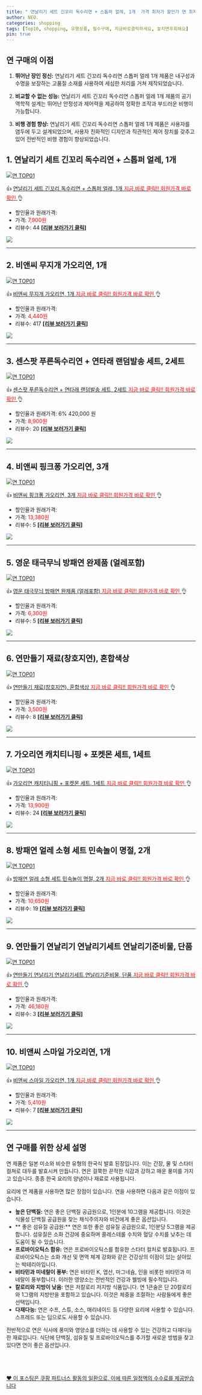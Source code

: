 ```yaml
---
title: " 연날리기 세트 긴꼬리 독수리연 + 스톱퍼 얼레, 1개  가격 최저가 할인가 연 최저가 추천 제품 비교"
author: NEO.
categories: shopping
tags: [Top10, shopping, 유행상품, 필수구매, 지금바로클릭하세요, 놓치면후회해요]
pin: true
---
```

## 연 구매의 이점
1. **뛰어난 장인 정신:** 연날리기 세트 긴꼬리 독수리연 스톱퍼 얼레 1개 제품은 내구성과 수명을 보장하는 고품질 소재를 사용하여 세심한 처리를 거쳐 제작되었습니다.


2. **비교할 수 없는 성능:** 연날리기 세트 긴꼬리 독수리연 스톱퍼 얼레 1개 제품의 공기 역학적 설계는 뛰어난 안정성과 제어력을 제공하여 정확한 조작과 부드러운 비행이 가능합니다.


3. **비행 경험 향상:** 연날리기 세트 긴꼬리 독수리연 스톱퍼 얼레 1개 제품은 사용자를 염두에 두고 설계되었으며, 사용자 친화적인 디자인과 직관적인 제어 장치를 갖추고 있어 전반적인 비행 경험이 향상되었습니다.

   

## 1.  연날리기 세트 긴꼬리 독수리연 + 스톱퍼 얼레, 1개 

[![연 TOP01](https://thumbnail7.coupangcdn.com/thumbnails/remote/490x490ex/image/vendor_inventory/e663/35bc892a420d20ab7fdeb1e35474bf8fb01d54a188a6dfc21c673a988687.jpg)](https://link.coupang.com/re/AFFSDP?lptag=AF3617701&subid=GithubCoopas&pageKey=7518284297&traceid=V0-153&itemId=19713733540&vendorItemId=86818042217)


👍 [ 연날리기 세트 긴꼬리 독수리연 + 스톱퍼 얼레, 1개  <font color=red> 지금 바로 클릭!! 회원가격 바로 확인 </font> ](https://link.coupang.com/re/AFFSDP?lptag=AF3617701&subid=GithubCoopas&pageKey=7518284297&traceid=V0-153&itemId=19713733540&vendorItemId=86818042217) 👌 


- 할인율과 원래가격: 
- 가격: <span style='color:red'>7,900원</span>
- 리뷰수: 44  [**[리뷰 보러가기 클릭]**](https://link.coupang.com/re/AFFSDP?lptag=AF3617701&subid=GithubCoopas&pageKey=7518284297&traceid=V0-153&itemId=19713733540&vendorItemId=86818042217)

[![](/discount_price.png)](https://link.coupang.com/re/AFFSDP?lptag=AF3617701&subid=GithubCoopas&pageKey=7518284297&traceid=V0-153&itemId=19713733540&vendorItemId=86818042217)

---


   

## 2.  비앤씨 무지개 가오리연, 1개 

[![연 TOP01](https://thumbnail9.coupangcdn.com/thumbnails/remote/490x490ex/image/retail/images/1847373745009115-1d5fc9a2-b9a6-4109-ad82-e6dbcc080837.jpg)](https://link.coupang.com/re/AFFSDP?lptag=AF3617701&subid=GithubCoopas&pageKey=6495430011&traceid=V0-153&itemId=14278540154&vendorItemId=81523542038)


👍 [ 비앤씨 무지개 가오리연, 1개  <font color=red> 지금 바로 클릭!! 회원가격 바로 확인 </font> ](https://link.coupang.com/re/AFFSDP?lptag=AF3617701&subid=GithubCoopas&pageKey=6495430011&traceid=V0-153&itemId=14278540154&vendorItemId=81523542038) 👌 


- 할인율과 원래가격: 
- 가격: <span style='color:red'>4,440원</span>
- 리뷰수: 417  [**[리뷰 보러가기 클릭]**](https://link.coupang.com/re/AFFSDP?lptag=AF3617701&subid=GithubCoopas&pageKey=6495430011&traceid=V0-153&itemId=14278540154&vendorItemId=81523542038)

[![](/discount_price.png)](https://link.coupang.com/re/AFFSDP?lptag=AF3617701&subid=GithubCoopas&pageKey=6495430011&traceid=V0-153&itemId=14278540154&vendorItemId=81523542038)

---


   

## 3.  센스팟 푸른독수리연 + 연타래 랜덤발송 세트, 2세트 

[![연 TOP01](https://thumbnail10.coupangcdn.com/thumbnails/remote/490x490ex/image/retail/images/258538706887541-ed1d40ef-1009-4937-9325-d8f7a62f47b9.png)](https://link.coupang.com/re/AFFSDP?lptag=AF3617701&subid=GithubCoopas&pageKey=5372686662&traceid=V0-153&itemId=7958158652&vendorItemId=75247226546)


👍 [ 센스팟 푸른독수리연 + 연타래 랜덤발송 세트, 2세트  <font color=red> 지금 바로 클릭!! 회원가격 바로 확인 </font> ](https://link.coupang.com/re/AFFSDP?lptag=AF3617701&subid=GithubCoopas&pageKey=5372686662&traceid=V0-153&itemId=7958158652&vendorItemId=75247226546) 👌 


- 할인율과 원래가격: 6%  420,000   원
- 가격: <span style='color:red'>8,900원</span>
- 리뷰수: 20  [**[리뷰 보러가기 클릭]**](https://link.coupang.com/re/AFFSDP?lptag=AF3617701&subid=GithubCoopas&pageKey=5372686662&traceid=V0-153&itemId=7958158652&vendorItemId=75247226546)

[![](/discount_price.png)](https://link.coupang.com/re/AFFSDP?lptag=AF3617701&subid=GithubCoopas&pageKey=5372686662&traceid=V0-153&itemId=7958158652&vendorItemId=75247226546)

---


   

## 4.  비앤씨 핑크퐁 가오리연, 3개 

[![연 TOP01](https://thumbnail6.coupangcdn.com/thumbnails/remote/490x490ex/image/retail/images/2019/09/02/11/5/72d653f1-abe1-4842-9a17-460865d14296.jpg)](https://link.coupang.com/re/AFFSDP?lptag=AF3617701&subid=GithubCoopas&pageKey=293183601&traceid=V0-153&itemId=925864160&vendorItemId=5301320642)


👍 [ 비앤씨 핑크퐁 가오리연, 3개  <font color=red> 지금 바로 클릭!! 회원가격 바로 확인 </font> ](https://link.coupang.com/re/AFFSDP?lptag=AF3617701&subid=GithubCoopas&pageKey=293183601&traceid=V0-153&itemId=925864160&vendorItemId=5301320642) 👌 


- 할인율과 원래가격: 
- 가격: <span style='color:red'>13,380원</span>
- 리뷰수: 5  [**[리뷰 보러가기 클릭]**](https://link.coupang.com/re/AFFSDP?lptag=AF3617701&subid=GithubCoopas&pageKey=293183601&traceid=V0-153&itemId=925864160&vendorItemId=5301320642)

[![](/discount_price.png)](https://link.coupang.com/re/AFFSDP?lptag=AF3617701&subid=GithubCoopas&pageKey=293183601&traceid=V0-153&itemId=925864160&vendorItemId=5301320642)

---


   

## 5.  영운 태극무늬 방패연 완제품 (얼레포함) 

[![연 TOP01](https://thumbnail9.coupangcdn.com/thumbnails/remote/490x490ex/image/vendor_inventory/4202/7d60b042233b425d5473e3bec68777a019a870e3d0c5a2a0573882bea15f.jpg)](https://link.coupang.com/re/AFFSDP?lptag=AF3617701&subid=GithubCoopas&pageKey=1826443833&traceid=V0-153&itemId=3107516334&vendorItemId=71095273290)


👍 [ 영운 태극무늬 방패연 완제품 (얼레포함)  <font color=red> 지금 바로 클릭!! 회원가격 바로 확인 </font> ](https://link.coupang.com/re/AFFSDP?lptag=AF3617701&subid=GithubCoopas&pageKey=1826443833&traceid=V0-153&itemId=3107516334&vendorItemId=71095273290) 👌 


- 할인율과 원래가격: 
- 가격: <span style='color:red'>6,300원</span>
- 리뷰수: 5  [**[리뷰 보러가기 클릭]**](https://link.coupang.com/re/AFFSDP?lptag=AF3617701&subid=GithubCoopas&pageKey=1826443833&traceid=V0-153&itemId=3107516334&vendorItemId=71095273290)

[![](/discount_price.png)](https://link.coupang.com/re/AFFSDP?lptag=AF3617701&subid=GithubCoopas&pageKey=1826443833&traceid=V0-153&itemId=3107516334&vendorItemId=71095273290)

---


   

## 6.  연만들기 재료(창호지연), 혼합색상 

[![연 TOP01](https://thumbnail9.coupangcdn.com/thumbnails/remote/490x490ex/image/vendor_inventory/images/2016/10/26/16/4/55bb585f-3bac-4b04-ad48-610961bfc2fb.jpg)](https://link.coupang.com/re/AFFSDP?lptag=AF3617701&subid=GithubCoopas&pageKey=9125377&traceid=V0-153&itemId=40083714&vendorItemId=3060567267)


👍 [ 연만들기 재료(창호지연), 혼합색상  <font color=red> 지금 바로 클릭!! 회원가격 바로 확인 </font> ](https://link.coupang.com/re/AFFSDP?lptag=AF3617701&subid=GithubCoopas&pageKey=9125377&traceid=V0-153&itemId=40083714&vendorItemId=3060567267) 👌 


- 할인율과 원래가격: 
- 가격: <span style='color:red'>3,500원</span>
- 리뷰수: 8  [**[리뷰 보러가기 클릭]**](https://link.coupang.com/re/AFFSDP?lptag=AF3617701&subid=GithubCoopas&pageKey=9125377&traceid=V0-153&itemId=40083714&vendorItemId=3060567267)

[![](/discount_price.png)](https://link.coupang.com/re/AFFSDP?lptag=AF3617701&subid=GithubCoopas&pageKey=9125377&traceid=V0-153&itemId=40083714&vendorItemId=3060567267)

---


   

## 7.  가오리연 캐치티니핑 + 포켓몬 세트, 1세트 

[![연 TOP01](https://thumbnail10.coupangcdn.com/thumbnails/remote/490x490ex/image/rs_quotation_api/yel1zis2/aa7f2387dd6542c382dec70f61392d8e.jpg)](https://link.coupang.com/re/AFFSDP?lptag=AF3617701&subid=GithubCoopas&pageKey=6642749124&traceid=V0-153&itemId=15192486786&vendorItemId=82413670708)


👍 [ 가오리연 캐치티니핑 + 포켓몬 세트, 1세트  <font color=red> 지금 바로 클릭!! 회원가격 바로 확인 </font> ](https://link.coupang.com/re/AFFSDP?lptag=AF3617701&subid=GithubCoopas&pageKey=6642749124&traceid=V0-153&itemId=15192486786&vendorItemId=82413670708) 👌 


- 할인율과 원래가격: 
- 가격: <span style='color:red'>13,900원</span>
- 리뷰수: 24  [**[리뷰 보러가기 클릭]**](https://link.coupang.com/re/AFFSDP?lptag=AF3617701&subid=GithubCoopas&pageKey=6642749124&traceid=V0-153&itemId=15192486786&vendorItemId=82413670708)

[![](/discount_price.png)](https://link.coupang.com/re/AFFSDP?lptag=AF3617701&subid=GithubCoopas&pageKey=6642749124&traceid=V0-153&itemId=15192486786&vendorItemId=82413670708)

---


   

## 8.  방패연 얼레 소형 세트 민속놀이 명절, 2개 

[![연 TOP01](https://thumbnail6.coupangcdn.com/thumbnails/remote/490x490ex/image/vendor_inventory/b2cf/8159bd27ecc1486e11a4f6ebefefaa5cbb1cdf798e988053af5964d6b8ec.jpg)](https://link.coupang.com/re/AFFSDP?lptag=AF3617701&subid=GithubCoopas&pageKey=6263322634&traceid=V0-153&itemId=12765449282&vendorItemId=81716985403)


👍 [ 방패연 얼레 소형 세트 민속놀이 명절, 2개  <font color=red> 지금 바로 클릭!! 회원가격 바로 확인 </font> ](https://link.coupang.com/re/AFFSDP?lptag=AF3617701&subid=GithubCoopas&pageKey=6263322634&traceid=V0-153&itemId=12765449282&vendorItemId=81716985403) 👌 


- 할인율과 원래가격: 
- 가격: <span style='color:red'>10,650원</span>
- 리뷰수: 19  [**[리뷰 보러가기 클릭]**](https://link.coupang.com/re/AFFSDP?lptag=AF3617701&subid=GithubCoopas&pageKey=6263322634&traceid=V0-153&itemId=12765449282&vendorItemId=81716985403)

[![](/discount_price.png)](https://link.coupang.com/re/AFFSDP?lptag=AF3617701&subid=GithubCoopas&pageKey=6263322634&traceid=V0-153&itemId=12765449282&vendorItemId=81716985403)

---


   

## 9.  연만들기 연날리기 연날리기세트 연날리기준비물, 단품 

[![연 TOP01](https://thumbnail6.coupangcdn.com/thumbnails/remote/490x490ex/image/vendor_inventory/8f38/4488cf46e9707b3e89b25faec81f8adfe4012f29eaf68e89675a916bc36d.jpg)](https://link.coupang.com/re/AFFSDP?lptag=AF3617701&subid=GithubCoopas&pageKey=7846473844&traceid=V0-153&itemId=21374567382&vendorItemId=88450674790)


👍 [ 연만들기 연날리기 연날리기세트 연날리기준비물, 단품  <font color=red> 지금 바로 클릭!! 회원가격 바로 확인 </font> ](https://link.coupang.com/re/AFFSDP?lptag=AF3617701&subid=GithubCoopas&pageKey=7846473844&traceid=V0-153&itemId=21374567382&vendorItemId=88450674790) 👌 


- 할인율과 원래가격: 
- 가격: <span style='color:red'>46,180원</span>
- 리뷰수: 3  [**[리뷰 보러가기 클릭]**](https://link.coupang.com/re/AFFSDP?lptag=AF3617701&subid=GithubCoopas&pageKey=7846473844&traceid=V0-153&itemId=21374567382&vendorItemId=88450674790)

[![](/discount_price.png)](https://link.coupang.com/re/AFFSDP?lptag=AF3617701&subid=GithubCoopas&pageKey=7846473844&traceid=V0-153&itemId=21374567382&vendorItemId=88450674790)

---


   

## 10.  비앤씨 스마일 가오리연, 1개 

[![연 TOP01](https://thumbnail10.coupangcdn.com/thumbnails/remote/490x490ex/image/retail/images/458484269853331-84e18dfd-c1d4-4c43-8502-a0dd1bbb64f6.jpg)](https://link.coupang.com/re/AFFSDP?lptag=AF3617701&subid=GithubCoopas&pageKey=6495430005&traceid=V0-153&itemId=14278540133&vendorItemId=81523542023)


👍 [ 비앤씨 스마일 가오리연, 1개  <font color=red> 지금 바로 클릭!! 회원가격 바로 확인 </font> ](https://link.coupang.com/re/AFFSDP?lptag=AF3617701&subid=GithubCoopas&pageKey=6495430005&traceid=V0-153&itemId=14278540133&vendorItemId=81523542023) 👌 


- 할인율과 원래가격: 
- 가격: <span style='color:red'>5,410원</span>
- 리뷰수: 7  [**[리뷰 보러가기 클릭]**](https://link.coupang.com/re/AFFSDP?lptag=AF3617701&subid=GithubCoopas&pageKey=6495430005&traceid=V0-153&itemId=14278540133&vendorItemId=81523542023)

[![](/discount_price.png)](https://link.coupang.com/re/AFFSDP?lptag=AF3617701&subid=GithubCoopas&pageKey=6495430005&traceid=V0-153&itemId=14278540133&vendorItemId=81523542023)

---
## 연 구매를 위한 상세 설명
연 제품은 일본 미소와 비슷한 유형의 한국식 발효 된장입니다. 이는 간장, 물 및 스타터 컬쳐로 대두를 발효시켜 만듭니다. 연은 걸쭉한 끈적한 식감과 강하고 매운 풍미를 가지고 있습니다. 종종 한국 요리의 양념이나 재료로 사용됩니다.

요리에 연 제품을 사용하면 많은 장점이 있습니다. 연을 사용하면 다음과 같은 이점이 있습니다.

* **높은 단백질:** 연은 좋은 단백질 공급원으로, 1인분에 10그램을 제공합니다. 이것은 식물성 단백질 공급원을 찾는 채식주의자와 비건에게 좋은 옵션입니다.
* ** 좋은 섬유질 공급원:** 연은 또한 좋은 섬유질 공급원으로, 1인분당 5그램을 제공합니다. 섬유질은 소화 건강에 중요하며 콜레스테롤 수치와 혈당 수치를 낮추는 데 도움이 될 수 있습니다.
* **프로바이오틱스 함유:** 연은 프로바이오틱스를 함유한 스타터 컬처로 발효됩니다. 프로바이오틱스는 소화 개선 및 면역 체계 강화와 같은 건강상의 이점이 있는 살아있는 박테리아입니다.
* **비타민과 미네랄이 풍부:** 연은 비타민 K, 엽산, 마그네슘, 인을 비롯한 비타민과 미네랄이 풍부합니다. 이러한 영양소는 전반적인 건강과 웰빙에 필수적입니다.
* **칼로리와 지방이 낮음:** 연은 저칼로리 저지방 식품입니다. 연 1큰술은 단 20칼로리와 1그램의 지방만을 포함하고 있습니다. 이것은 체중을 조절하는 사람들에게 좋은 선택입니다.
* **다재다능:** 연은 수프, 스튜, 소스, 매리네이드 등 다양한 요리에 사용할 수 있습니다. 스프레드 또는 딥으로도 사용할 수 있습니다.

전반적으로 연은 식사에 풍미와 영양소를 더하는 데 사용할 수 있는 건강하고 다재다능한 재료입니다. 식단에 단백질, 섬유질 및 프로바이오틱스를 추가할 새로운 방법을 찾고 있다면 연이 좋은 옵션입니다.<br><br><br><br><br> [ ❤  이 포스팅은 쿠팡 파트너스 활동의 일환으로, 이에 따른 일정액의 수수료를 제공받습니다](https://link.coupang.com/a/bcEFyh)